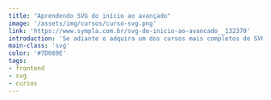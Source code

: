```yaml
---
title: "Aprendendo SVG do início ao avançado"
image: '/assets/img/cursos/curso-svg.png'
link: 'https://www.sympla.com.br/svg-do-inicio-ao-avancado__132370'
introduction: 'Se adiante e adquira um dos cursos mais completos de SVG totalmente em português.'
main-class: 'svg'
color: '#7D669E'
tags:
- frontend
- svg
- cursos
---
```

